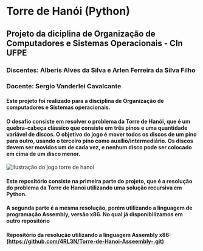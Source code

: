 # Torre de Hanói (Python)
## Projeto da diciplina de Organização de Computadores e Sistemas Operacionais - CIn UFPE
### Discentes: Alberis Alves da Silva e Arlen Ferreira da Silva Filho
### Docente: Sergio Vanderlei Cavalcante
#### Este projeto foi realizado para a disciplina de Organização de computadores e Sistemas operacionais.
#### O desafio consiste em resolver o problema da Torre de Hanói, que é um quebra-cabeça clássico que consiste em três pinos e uma quantidade variável de discos. O objetivo do jogo é mover todos os discos de um pino para outro, usando o terceiro pino como auxílio/intermediário. Os discos devem ser movidos um de cada vez, e nenhum disco pode ser colocado em cima de um disco menor.
![Ilustração do jogo torre de hanoi](https://cdn.kastatic.org/ka-perseus-images/5b5fb2670c9a185b2666637461e40c805fcc9ea5.png)
#### Este repositório consiste na primeira parte do projeto, que é a resolução do problema da Torre de Hanoi utilizando uma solução recursiva em Python.
#### A segunda parte é a mesma resolução, porém utilizando a linguagem de programação Assembly, versão x86. No qual já disponibilizamos em  outro repositório
#### Repositório da resolução utilizando a linguagem Assembly x86: (https://github.com/4RL3N/Torre-de-Hanoi-Asseembly-.git)